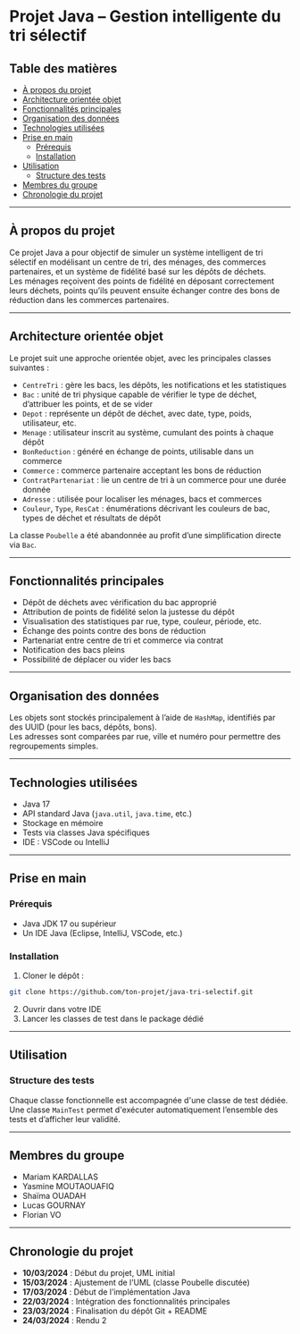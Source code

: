 # Projet Java – Gestion intelligente du tri sélectif

## Table des matières

- [À propos du projet](#à-propos-du-projet)
- [Architecture orientée objet](#architecture-orientée-objet)
- [Fonctionnalités principales](#fonctionnalités-principales)
- [Organisation des données](#organisation-des-données)
- [Technologies utilisées](#technologies-utilisées)
- [Prise en main](#prise-en-main)
  - [Prérequis](#prérequis)
  - [Installation](#installation)
- [Utilisation](#utilisation)
  - [Structure des tests](#structure-des-tests)
- [Membres du groupe](#membres-du-groupe)
- [Chronologie du projet](#chronologie-du-projet)

---

## À propos du projet

Ce projet Java a pour objectif de simuler un système intelligent de tri sélectif en modélisant un centre de tri, des ménages, des commerces partenaires, et un système de fidélité basé sur les dépôts de déchets.  
Les ménages reçoivent des points de fidélité en déposant correctement leurs déchets, points qu’ils peuvent ensuite échanger contre des bons de réduction dans les commerces partenaires.

---

## Architecture orientée objet

Le projet suit une approche orientée objet, avec les principales classes suivantes :

- `CentreTri` : gère les bacs, les dépôts, les notifications et les statistiques  
- `Bac` : unité de tri physique capable de vérifier le type de déchet, d’attribuer les points, et de se vider  
- `Depot` : représente un dépôt de déchet, avec date, type, poids, utilisateur, etc.  
- `Menage` : utilisateur inscrit au système, cumulant des points à chaque dépôt  
- `BonReduction` : généré en échange de points, utilisable dans un commerce  
- `Commerce` : commerce partenaire acceptant les bons de réduction  
- `ContratPartenariat` : lie un centre de tri à un commerce pour une durée donnée  
- `Adresse` : utilisée pour localiser les ménages, bacs et commerces  
- `Couleur`, `Type`, `ResCat` : énumérations décrivant les couleurs de bac, types de déchet et résultats de dépôt  

La classe `Poubelle` a été abandonnée au profit d’une simplification directe via `Bac`.

---

## Fonctionnalités principales

- Dépôt de déchets avec vérification du bac approprié
- Attribution de points de fidélité selon la justesse du dépôt
- Visualisation des statistiques par rue, type, couleur, période, etc.
- Échange des points contre des bons de réduction
- Partenariat entre centre de tri et commerce via contrat
- Notification des bacs pleins
- Possibilité de déplacer ou vider les bacs

---

## Organisation des données

Les objets sont stockés principalement à l’aide de `HashMap`, identifiés par des UUID (pour les bacs, dépôts, bons).  
Les adresses sont comparées par rue, ville et numéro pour permettre des regroupements simples.

---

## Technologies utilisées

- Java 17
- API standard Java (`java.util`, `java.time`, etc.)
- Stockage en mémoire 
- Tests via classes Java spécifiques
- IDE : VSCode ou IntelliJ

---

## Prise en main

### Prérequis

- Java JDK 17 ou supérieur
- Un IDE Java (Eclipse, IntelliJ, VSCode, etc.)

### Installation

1. Cloner le dépôt :
```bash
git clone https://github.com/ton-projet/java-tri-selectif.git
```
2. Ouvrir dans votre IDE
3. Lancer les classes de test dans le package dédié

---

## Utilisation

### Structure des tests

Chaque classe fonctionnelle est accompagnée d'une classe de test dédiée.  
Une classe `MainTest` permet d'exécuter automatiquement l’ensemble des tests et d’afficher leur validité.

---

## Membres du groupe

- Mariam KARDALLAS
- Yasmine MOUTAOUAFIQ
- Shaïma OUADAH
- Lucas GOURNAY
- Florian VO

---

## Chronologie du projet

- **10/03/2024** : Début du projet, UML initial
- **15/03/2024** : Ajustement de l’UML (classe Poubelle discutée)
- **17/03/2024** : Début de l’implémentation Java
- **22/03/2024** : Intégration des fonctionnalités principales
- **23/03/2024** : Finalisation du dépôt Git + README
- **24/03/2024** : Rendu 2

